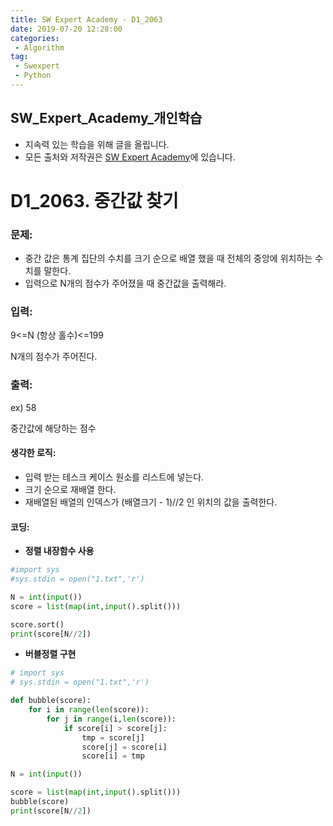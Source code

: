 ```yaml
---
title: SW Expert Academy - D1_2063
date: 2019-07-20 12:28:00
categories:
 - Algorithm
tag:
 - Swexpert
 - Python
---
```


## SW_Expert_Academy_개인학습

- 지속력 있는 학습을 위해 글을 올립니다.
- 모든 출처와 저작권은 [SW Expert Academy][출처]에 있습니다.



# D1_2063. 중간값 찾기

### 문제:

- 중간 값은 통계 집단의 수치를 크기 순으로 배열 했을 때 전체의 중앙에 위치하는 수치를 말한다.
- 입력으로 N개의 점수가 주어졌을 때 중간값을 출력해라.



### 입력:

9<=N (항상 홀수)<=199

N개의 점수가 주어진다.



### 출력:

ex) 58

중간값에 해당하는 점수



#### 생각한 로직:

- 입력 받는 테스크 케이스 원소를 리스트에 넣는다.
- 크기 순으로 재배열 한다.
- 재배열된 배열의 인덱스가 (배열크기 - 1)//2 인 위치의 값을 출력한다.



#### 코딩:

- **정렬 내장함수 사용**

```python
#import sys
#sys.stdin = open("1.txt",'r')

N = int(input())
score = list(map(int,input().split()))

score.sort()
print(score[N//2])
```



- **버블정렬 구현**

```python
# import sys
# sys.stdin = open("1.txt",'r')

def bubble(score):
    for i in range(len(score)):
        for j in range(i,len(score)):
            if score[i] > score[j]:
                tmp = score[j]
                score[j] = score[i]
                score[i] = tmp

N = int(input())

score = list(map(int,input().split()))
bubble(score)
print(score[N//2])
```



[출처]: https://www.swexpertacademy.com/